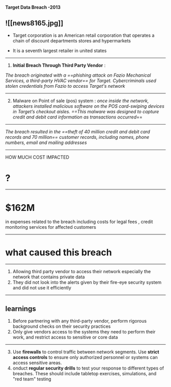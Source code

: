 #### Target Data Breach -2013 
![[news8165.jpg]]
---
* Target corporation is an American retail corporation that operates a chain of discount departments stores and hypermarkets
    
 * It is a seventh largest retailer in united states 

---
1. **Initial Breach Through Third Party Vendor** : 

*The breach originated with a ==phishing attack on Fazio Mechanical Services, a third-party HVAC vendor== for Target. Cybercriminals used stolen credentials from Fazio to access Target's network* 

---


2. Malware on Point of sale (pos) system : 
*once inside the network, attackers installed malicious software on the POS card-swiping devices in Target’s checkout aisles. ==This malware was designed to capture credit and debit card information as transactions occurred*==


---
*The breach resulted in the ==theft of 40 million credit and debit card records and 70 million== customer records, including names, phone numbers, email and mailing addresses*

---
HOW MUCH COST IMPACTED 

# ?

---
# $162M 

in expenses related to the breach including costs for legal fees , credit monitoring services for affected customers 

---

# what caused this breach

---
1. Allowing third party vendor  to access their network especially the network that contains private data 
2. They did not look into the alerts given by their fire-eye security system and did not use it efficiently  
---
learnings 
----



1. Before partnering with any third-party vendor, perform rigorous background checks on their security practices
2. Only give vendors access to the systems they need to perform their work, and restrict access to sensitive or core data

---

3. Use **firewalls** to control traffic between network segments. Use **strict access controls** to ensure only authorized personnel or systems can access sensitive areas.
2. onduct **regular security drills** to test your response to different types of breaches. These should include tabletop exercises, simulations, and "red team" testing


